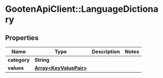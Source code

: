 # GootenApiClient::LanguageDictionary

## Properties
Name | Type | Description | Notes
------------ | ------------- | ------------- | -------------
**category** | **String** |  | 
**values** | [**Array&lt;KeyValuePair&gt;**](KeyValuePair.md) |  | 




